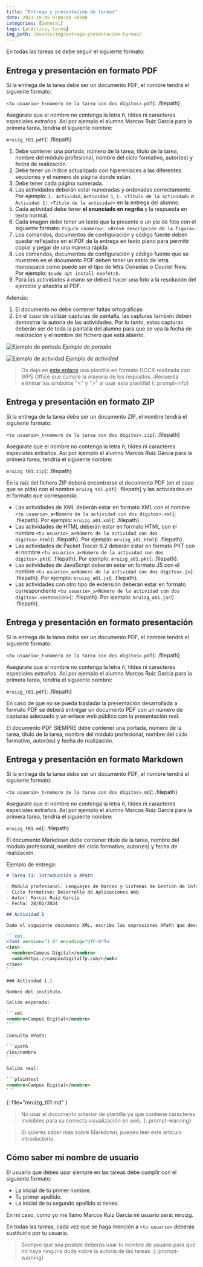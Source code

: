 ```yaml
---
title: "Entrega y presentación de tareas"
date: 2023-10-05 9:00:00 +0100
categories: [General]
tags: [práctica, tarea]
img_path: /assets/img/entrega-presentacion-tareas/
---
```


En todas las tareas se debe seguir el siguiente formato:

## Entrega y presentación en formato PDF

Si la entrega de la tarea debe ser un documento PDF, el nombre tendrá el siguiente formato:

`<tu usuario>_t<número de la tarea con dos dígitos>.pdf`{: .filepath}

Asegúrate que el nombre no contenga la letra ñ, tildes ni caracteres especiales extraños. Así por ejemplo el alumno Marcos Ruiz García para la primera tarea, tendría el siguiente nombre:

`mruizg_t01.pdf`{: .filepath}

1. Debe contener una portada, número de la tarea, título de la tarea, nombre del módulo profesional, nombre del ciclo formativo, autor(es) y fecha de realización.
1. Debe tener un índice actualizado con hiperenlaces a las diferentes secciones y el número de página donde están.
1. Debe tener cada página numerada.
1. Las actividades deberán estar numeradas y ordenadas correctamente. Por ejemplo: `1. Actividad`, `Actividad 1`, `1. <Título de la actividad>` o `Actividad 1: <Título de la actividad>` en la entrega del alumno.
1. Cada actividad debe tener **el enunciado en negrita** y la respuesta en texto normal.
1. Cada imagen debe tener un texto que la presente o un pie de foto con el siguiente formato: `Figura <número>: <Breve descripción de la figura>`.
1. Los comandos, documentos de configuración y código fuente deben quedar reflejados en el PDF de la entrega en texto plano para permitir copiar y pegar de una manera rápida.
1. Los comandos, documentos de configuración y código fuente que se muestren en el documento PDF deben tener un estilo de letra monospace como puede ser el tipo de letra Consolas o Courier New. Por ejemplo: `$sudo apt install neofetch`.
1. Para las actividades a mano se deberá hacer una foto a la resolución del ejercicio y añadirla al PDF.

Además:

1. El documento no debe contener faltas ortográficas.
1. En el caso de utilizar capturas de pantalla, las capturas también deben demostrar la autoría de las actividades. Por lo tanto, estas capturas deberán ser de toda la pantalla del alumno para que se vea la fecha de realización y el nombre del fichero que está abierto.

![Ejemplo de portada](ejemploPortada.png)
_Ejemplo de portada_

![Ejemplo de actividad](ejemploActividad.png)
_Ejemplo de actividad_

> Os dejo en [este enlace](/assets/docx/apellido1_apellido2_nombre_SIGxx_Tarea.docx) una plantilla en formato DOCX realizada con WPS Office que cumple la mayoría de los requisitos. ¡Recuerda eliminar los símbolos "<" y ">" al usar esta plantilla!
{:.prompt-info}

## Entrega y presentación en formato ZIP

Si la entrega de la tarea debe ser un documento ZIP, el nombre tendrá el siguiente formato:

`<tu usuario>_t<número de la tarea con dos dígitos>.zip`{: .filepath}

Asegúrate que el nombre no contenga la letra ñ, tildes ni caracteres especiales extraños. Así por ejemplo el alumno Marcos Ruiz García para la primera tarea, tendría el siguiente nombre:

`mruizg_t01.zip`{: .filepath}

En la raíz del fichero ZIP deberá encontrarse el documento PDF (en el caso que se pida) con el nombre `mruizg_t01.pdf`{: .filepath} y las actividades en el formato que corresponda:

- Las actividades de XML deberán estar en formato XML con el nombre `<tu usuario>_a<Número de la actividad con dos dígitos>.xml`{: .filepath}. Por ejemplo: `mruizg_a01.xml`{: .filepath}.
- Las actividades de HTML deberán estar en formato HTML con el nombre `<tu usuario>_a<Número de la actividad con dos dígitos>.html`{: .filepath}. Por ejemplo: `mruizg_a01.html`{: .filepath}.
- Las actividades de Packet Tracer 6.2 deberán estar en formato PKT con el nombre `<tu usuario>_a<Número de la actividad con dos dígitos>.pkt`{: .filepath}. Por ejemplo: `mruizg_a01.pkt`{: .filepath}.
- Las actividades de JavaScript deberán estar en formato JS con el nombre `<tu usuario>_a<Número de la actividad con dos dígitos>.js`{: .filepath}. Por ejemplo: `mruizg_a01.js`{: .filepath}.
- Las actividades con otro tipo de extensión deberán estar en formato correspondiente `<tu usuario>_a<Número de la actividad con dos dígitos>.<extensión>`{: .filepath}. Por ejemplo: `mruizg_a01.jar`{: .filepath}.

## Entrega y presentación en formato presentación

Si la entrega de la tarea debe ser un documento PDF, el nombre tendrá el siguiente formato:

`<tu usuario>_t<número de la tarea con dos dígitos>.pdf`{: .filepath}

Asegúrate que el nombre no contenga la letra ñ, tildes ni caracteres especiales extraños. Así por ejemplo el alumno Marcos Ruiz García para la primera tarea, tendría el siguiente nombre:

`mruizg_t01.pdf`{: .filepath}

En caso de que no se pueda trasladar la presentación desarrollada a formato PDF se deberá entregar un documento PDF con un número de capturas adecuado y un enlace web público con la presentación real.

El documento PDF SIEMPRE debe contener una portada, número de la tarea, título de la tarea, nombre del módulo profesional, nombre del ciclo formativo, autor(es) y fecha de realización.

## Entrega y presentación en formato Markdown

Si la entrega de la tarea debe ser un documento PDF, el nombre tendrá el siguiente formato:

`<tu usuario>_t<número de la tarea con dos dígitos>.md`{: .filepath}

Asegúrate que el nombre no contenga la letra ñ, tildes ni caracteres especiales extraños. Así por ejemplo el alumno Marcos Ruiz García para la primera tarea, tendría el siguiente nombre:

`mruizg_t01.md`{: .filepath}

El documento Markdown debe contener título de la tarea, nombre del módulo profesional, nombre del ciclo formativo, autor(es) y fecha de realización.

Ejemplo de entrega:

```markdown
# Tarea 11: Introducción a XPath

- Módulo profesional: Lenguajes de Marcas y Sistemas de Gestión de Información
- Ciclo formativo: Desarrollo de Aplicaciones Web
- Autor: Marcos Ruiz García
- Fecha: 28/02/2024

## Actividad 1

Dado el siguiente documento XML, escriba las expresiones XPath que devuelvan la respuesta deseada.

```xml
<?xml version="1.0" encoding="UTF-8"?>
<ies>
  <nombre>Campus Digital</nombre>
  <web>https://campusdigitalfp.com/</web>
</ies>
‎```

### Actividad 1.1

Nombre del instituto.

Salida esperada:

```xml
<nombre>Campus Digital</nombre>
‎```

Consulta XPath:

```xpath
/ies/nombre
‎```

Salida real:

```plaintext
<nombre>Campus Digital</nombre>
‎```

```
{: file="mruizg_t01.md" }

> No usar el documento anterior de plantilla ya que contiene caracteres invisibles para su correcta visualización en web.
{:.prompt-warning}

> Si quieres saber más sobre Markdown, puedes leer este artículo introductorio.

## Cómo saber mi nombre de usuario

El usuario que debes usar siempre en las tareas debe cumplir con el siguiente formato:

- La inicial de tu primer nombre.
- Tu primer apellido.
- La inicial de tu segundo apellido si tienes.

En mi caso, como yo me llamo Marcos Ruiz García mi usuario será: mruizg.

En todas las tareas, cada vez que se haga mención a `<tu usuario>` deberás sustituirlo por tu usuario.

> Siempre que sea posible deberás usar tu nombre de usuario para que no haya ninguna duda sobre la autoría de las tareas.
{:.prompt-warning}
